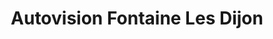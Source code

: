 ---
title: "Autovision Fontaine Les Dijon"
url: /fontaine-les-dijon/autovision-fontaine-les-dijon/
shop: réparation de voitures
---